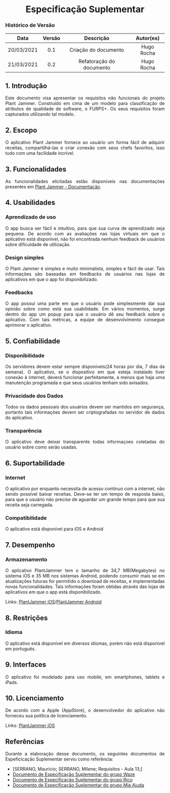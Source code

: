 # <center> Especificação Suplementar

### Histórico de Versão
|    Data    | Versão | Descrição            | Autor(es)       |
| :--------: | :----: | :------------------: | :-------------: |
| 20/03/2021 |  0.1   | Criação do documento | Hugo Rocha  |
| 21/03/2021 |  0.2   | Refatoração do documento | Hugo Rocha|

<div align="justify">

## 1. Introdução
Este documento visa apresentar os requisitos não funcionais do projeto Plant Jammer. Construído em cima de um modelo para classificação de atributos de qualidade de software, o FURPS+. Os seus requisitos foram capturados utilizando tal modelo.

## 2. Escopo
O aplicativo Plant Jammer fornece ao usuário um forma fácil de adquirir receitas, compartilhá-las e criar conexão com seus chefs favoritos, isso tudo com uma facilidade incrível.

## 3. Funcionalidades
As funcionalidades elicitadas estão disponíveis nas documentações presentes em [Plant Jammer - Documentação](https://requisitos-de-software.github.io/2020.2-PlantJammer/).


## 4.  Usabilidades

### Aprendizado de uso

<p align="justify">O app busca ser fácil e intuitivo, para que sua curva de aprendizado seja pequena. De acordo com as avaliações nas lojas virtuais em que o aplicativo está disponível, não foi encontrada nenhum feedback de usuários sobre dificuldade de utilização.</p>

### Design simples

<p align="justify">O Plant Jammer é simples e muito minimalista, simples e fácil de usar. Tais informações são baseadas em feedbacks de usuários nas lojas de aplicativos em que o app foi disponibilizado.</p>


### Feedbacks

<p align="justify">O app possui uma parte em que o usuário pode simplesmente dar sua opinião sobre como está sua usabilidade. Em vários momentos, surge dentro do app um popup para que o usuário dê seu feedback sobre o aplicativo. Com tais métricas, a equipe de desenvolvimento consegue aprimorar o aplicativo.</p>

## 5.  Confiabilidade

### Disponibilidade
Os servidores devem estar sempre disponíveis(24 horas por dia, 7 dias da semana). O aplicativo, se o dispositivo em que esteja instalado tiver conexão à internet, deverá funcionar perfeitamente, a menos que haja uma manutenção programada e que seus usuários tenham sido avisados.
### Privacidade dos Dados
Todos os dados pessoais dos usuários devem ser mantidos em segurança, portanto tais informações devem ser criptografadas no servidor de dados do aplicativo.
### Transparência
O aplicativo deve deixar transparente todas informaçoes coletadas do usuário sobre como serão usadas.

## 6.  Suportabilidade

### Internet

<p align="justify">O aplicativo por enquanto necessita de acesso contínuo com a internet, não sendo possível baixar receitas. Deve-se ter um tempo de resposta baixo, para que o usuário não precise de aguardar um grande tempo para que sua receita seja carregada. </p>

### Compatibilidade
<p align="justify">O aplicativo está disponível para iOS e Android</p>

## 7.  Desempenho

### Armazenamento

<p align="justify">O aplicativo PlantJammer tem o tamanho de 34,7 MB(Megabytes) no sistema iOS e 35 MB nos sistemas Android, podendo consumir mais se em atualizações futuras for permitido o download de receitas, e implementadas novas funcionalidades. Tais informações foram obtidas através das lojas de aplicativos em que o app está disponibilizado.</br></p>

Links: [PlantJammer iOS](https://apps.apple.com/dk/app/plant-jammer-stop-food-waste/id1386136046)/[PlantJammer Android](https://play.google.com/store/apps/details?id=com.plantjammer.plantjammer&hl=pt_BR&gl=US)


## 8. Restrições

### Idioma
<p align="justify">
O aplicativo está disponível em diversos idiomas, porém não está disponível em português.
</p>

## 9. Interfaces

<p align="justify">
O aplicativo foi modelado para uso mobile, em smartphones, tablets e iPads.
</p>

## 10. Licenciamento

<p align="justify">
De acordo com a Apple (AppStore), o desenvolvedor do aplicativo não forneceu sua política de licenciamento.
</p>

Links: [PlantJammer iOS](https://apps.apple.com/dk/app/plant-jammer-stop-food-waste/id1386136046)



## Referências

Durante a elaboração desse documento, os seguintes documentos de Espeficicação Suplementar serviu como referência:

- [SERRANO, Maurício; SERRANO, Milene; Requisitos - Aula 13;]
- [Documento de Especificação Suplementar do grupo Waze](https://requisitos-de-software.github.io/2019.2-Waze/EspSuplementar/)
- [Documento de Especificação Suplementar do grupo Rico](https://requisitos-de-software.github.io/2019.2-Rico/Modelagem/especifica%C3%A7%C3%A3o-suplementar/)
- [Documento de Especificação Suplementar do grupo Mia Ajuda](https://requisitos-de-software.github.io/2020.1-Mia-Ajuda/#/pages/modeling/specification)





</div>